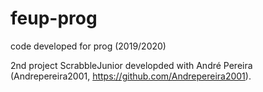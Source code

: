# feup-prog
code developed for prog (2019/2020)

2nd project ScrabbleJunior developded with André Pereira (Andrepereira2001, https://github.com/Andrepereira2001).
